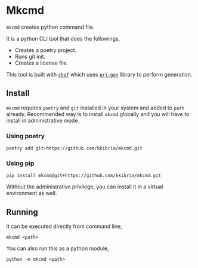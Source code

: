 # Mkcmd

`mkcmd` creates python command file.

It is a python CLI tool that does the followings,
- Creates a poetry project.
- Runs git init.
- Creates a license file.

This tool is built with [`chef`](https://github.com/kkibria/chef) which uses
[`prj-gen`](https://github.com/kkibria/prj-gen) library to perform generation.

## Install
`mkcmd` requires `poetry` and `git` installed in your system and added to
`path` already. Recommended way is to install `mkcmd` globally and you will
have to install in administrative mode.

### Using poetry
```
poetry add git+https://github.com/kkibria/mkcmd.git
```

### Using pip
```
pip install mkcmd@git+https://github.com/kkibria/mkcmd.git
```

Without the administrative privilege, you can install it in a virtual
environment as well.

## Running
It can be executed directly from command line,
```
mkcmd <path>
```

You can also run this as a python module,
```
python -m mkcmd <path>
```